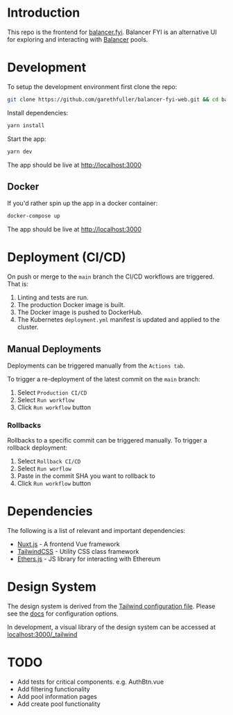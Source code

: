 # Introduction
This repo is the frontend for [balancer.fyi](https://balancer.fyi). Balancer FYI is an alternative UI for exploring and interacting with [Balancer](https://balancer.finance) pools.

# Development
To setup the development environment first clone the repo:
```bash
git clone https://github.com/garethfuller/balancer-fyi-web.git && cd balancer-fyi
```

Install dependencies:
```bash
yarn install
```

Start the app:
```bash
yarn dev
```
The app should be live at [http://localhost:3000](http://localhost:3000)

## Docker
If you'd rather spin up the app in a docker container:
```bash
docker-compose up
```
The app should be live at [http://localhost:3000](http://localhost:3000)

# Deployment (CI/CD)
On push or merge to the `main` branch the CI/CD workflows are triggered. That is:

1. Linting and tests are run.
2. The production Docker image is built.
3. The Docker image is pushed to DockerHub.
4. The Kubernetes `deployment.yml` manifest is updated and applied to the cluster.

## Manual Deployments
Deployments can be triggered manually from the `Actions tab`. 

To trigger a re-deployment of the latest commit on the `main` branch:

1. Select `Production CI/CD`
2. Select `Run workflow`
3. Click `Run workflow` button

### Rollbacks
Rollbacks to a specific commit can be triggered manually. To trigger a rollback deployment:

1. Select `Rollback CI/CD`
2. Select `Run worflow`
3. Paste in the commit SHA you want to rollback to
4. Click `Run workflow` button

# Dependencies
The following is a list of relevant and important dependencies:

- [Nuxt.js](https://nuxtjs.org/) - A frontend Vue framework
- [TailwindCSS](https://tailwindcss.com/) - Utility CSS class framework
- [Ethers.js](https://docs.ethers.io/v5/) - JS library for interacting with Ethereum

# Design System
The design system is derived from the [Tailwind configuration file](/tailwind.config.js). Please see the [docs](https://tailwindcss.com/docs/configuration) for configuration options.

In development, a visual library of the design system can be accessed at [localhost:3000/_tailwind](http://localhost:3000/_tailwind)

# TODO

- Add tests for critical components. e.g. AuthBtn.vue
- Add filtering functionality
- Add pool information pages
- Add create pool functionality
